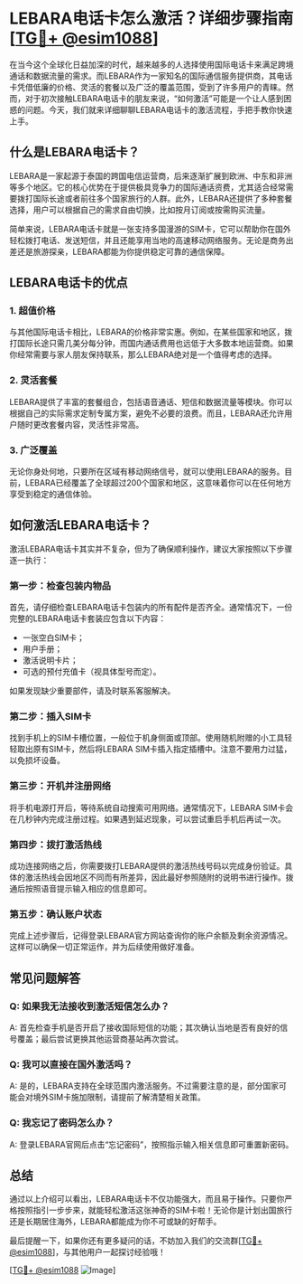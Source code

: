 # LEBARA电话卡怎么激活？详细步骤指南[[TG💪+ @esim1088](https://t.me/s/esim1088)]

在当今这个全球化日益加深的时代，越来越多的人选择使用国际电话卡来满足跨境通话和数据流量的需求。而LEBARA作为一家知名的国际通信服务提供商，其电话卡凭借低廉的价格、灵活的套餐以及广泛的覆盖范围，受到了许多用户的青睐。然而，对于初次接触LEBARA电话卡的朋友来说，“如何激活”可能是一个让人感到困惑的问题。今天，我们就来详细聊聊LEBARA电话卡的激活流程，手把手教你快速上手。

## 什么是LEBARA电话卡？

LEBARA是一家起源于泰国的跨国电信运营商，后来逐渐扩展到欧洲、中东和非洲等多个地区。它的核心优势在于提供极具竞争力的国际通话资费，尤其适合经常需要拨打国际长途或者前往多个国家旅行的人群。此外，LEBARA还提供了多种套餐选择，用户可以根据自己的需求自由切换，比如按月订阅或按需购买流量。

简单来说，LEBARA电话卡就是一张支持多国漫游的SIM卡，它可以帮助你在国外轻松拨打电话、发送短信，并且还能享用当地的高速移动网络服务。无论是商务出差还是旅游探亲，LEBARA都能为你提供稳定可靠的通信保障。

## LEBARA电话卡的优点

### 1. 超值价格
与其他国际电话卡相比，LEBARA的价格非常实惠。例如，在某些国家和地区，拨打国际长途只需几美分每分钟，而国内通话费用也远低于大多数本地运营商。如果你经常需要与家人朋友保持联系，那么LEBARA绝对是一个值得考虑的选择。

### 2. 灵活套餐
LEBARA提供了丰富的套餐组合，包括语音通话、短信和数据流量等模块。你可以根据自己的实际需求定制专属方案，避免不必要的浪费。而且，LEBARA还允许用户随时更改套餐内容，灵活性非常高。

### 3. 广泛覆盖
无论你身处何地，只要所在区域有移动网络信号，就可以使用LEBARA的服务。目前，LEBARA已经覆盖了全球超过200个国家和地区，这意味着你可以在任何地方享受到稳定的通信体验。

## 如何激活LEBARA电话卡？

激活LEBARA电话卡其实并不复杂，但为了确保顺利操作，建议大家按照以下步骤逐一执行：

### 第一步：检查包装内物品
首先，请仔细检查LEBARA电话卡包装内的所有配件是否齐全。通常情况下，一份完整的LEBARA电话卡套装应包含以下内容：
- 一张空白SIM卡；
- 用户手册；
- 激活说明卡片；
- 可选的预付充值卡（视具体型号而定）。

如果发现缺少重要部件，请及时联系客服解决。

### 第二步：插入SIM卡
找到手机上的SIM卡槽位置，一般位于机身侧面或顶部。使用随机附赠的小工具轻轻取出原有SIM卡，然后将LEBARA SIM卡插入指定插槽中。注意不要用力过猛，以免损坏设备。

### 第三步：开机并注册网络
将手机电源打开后，等待系统自动搜索可用网络。通常情况下，LEBARA SIM卡会在几秒钟内完成注册过程。如果遇到延迟现象，可以尝试重启手机后再试一次。

### 第四步：拨打激活热线
成功连接网络之后，你需要拨打LEBARA提供的激活热线号码以完成身份验证。具体的激活热线会因地区不同而有所差异，因此最好参照随附的说明书进行操作。拨通后按照语音提示输入相应的信息即可。

### 第五步：确认账户状态
完成上述步骤后，记得登录LEBARA官方网站查询你的账户余额及剩余资源情况。这样可以确保一切正常运作，并为后续使用做好准备。

## 常见问题解答

### Q: 如果我无法接收到激活短信怎么办？
A: 首先检查手机是否开启了接收国际短信的功能；其次确认当地是否有良好的信号覆盖；最后尝试更换其他运营商基站再次尝试。

### Q: 我可以直接在国外激活吗？
A: 是的，LEBARA支持在全球范围内激活服务。不过需要注意的是，部分国家可能会对境外SIM卡施加限制，请提前了解清楚相关政策。

### Q: 我忘记了密码怎么办？
A: 登录LEBARA官网后点击“忘记密码”，按照指示输入相关信息即可重置新密码。

## 总结

通过以上介绍可以看出，LEBARA电话卡不仅功能强大，而且易于操作。只要你严格按照指引一步步来，就能轻松激活这张神奇的SIM卡啦！无论你是计划出国旅行还是长期居住海外，LEBARA都能成为你不可或缺的好帮手。

最后提醒一下，如果你还有更多疑问的话，不妨加入我们的交流群[[TG💪+ @esim1088](https://t.me/s/esim1088)]，与其他用户一起探讨经验哦！

[[TG💪+ @esim1088](https://t.me/s/esim1088) ![Image](https://i.postimg.cc/4NQfJmqS/Snipaste-2025-05-13-00-14-12.png)]